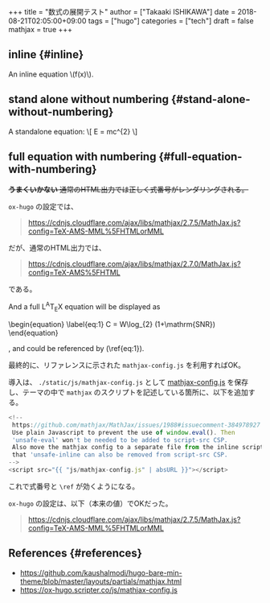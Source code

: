 +++
title = "数式の展開テスト"
author = ["Takaaki ISHIKAWA"]
date = 2018-08-21T02:05:00+09:00
tags = ["hugo"]
categories = ["tech"]
draft = false
mathjax = true
+++

## inline {#inline}

An inline equation \\(f(x)\\).


## stand alone without numbering {#stand-alone-without-numbering}

A standalone equation:
\\[ E = mc^{2} \\]


## full equation with numbering {#full-equation-with-numbering}

~~**うまくいかない** 通常のHTML出力では正しく式番号がレンダリングされる。~~

`ox-hugo` の設定では、

> <https://cdnjs.cloudflare.com/ajax/libs/mathjax/2.7.5/MathJax.js?config=TeX-AMS-MML%5FHTMLorMML>

だが、通常のHTML出力では、

> <https://cdnjs.cloudflare.com/ajax/libs/mathjax/2.7.0/MathJax.js?config=TeX-AMS%5FHTML>

である。

And a full <span class="latex">L<sup>A</sup>T<sub>E</sub>X</span> equation will be displayed as

\begin{equation}
\label{eq:1}
C = W\log\_{2} (1+\mathrm{SNR})
\end{equation}

, and could be referenced by (\ref{eq:1}).

最終的に、リファレンスに示された `mathjax-config.js` を利用すればOK。

導入は、 `./static/js/mathjax-config.js` として [mathjax-config.js](https://ox-hugo.scripter.co/js/mathjax-config.js) を保存し、テーマの中で `mathjax` のスクリプトを記述している箇所に、以下を追加する。

```javascript
<!--
 https://github.com/mathjax/MathJax/issues/1988#issuecomment-384978927
 Use plain Javascript to prevent the use of window.eval(). Then
 'unsafe-eval' won't be needed to be added to script-src CSP.
 Also move the mathjax config to a separate file from the inline script so
 that 'unsafe-inline can also be removed from script-src CSP.
-->
<script src="{{ "js/mathjax-config.js" | absURL }}"></script>
```

これで式番号と `\ref` が効くようになる。

`ox-hugo` の設定は、以下（本来の値）でOKだった。

> <https://cdnjs.cloudflare.com/ajax/libs/mathjax/2.7.5/MathJax.js?config=TeX-AMS-MML%5FHTMLorMML>


## References {#references}

-   <https://github.com/kaushalmodi/hugo-bare-min-theme/blob/master/layouts/partials/mathjax.html>
-   <https://ox-hugo.scripter.co/js/mathjax-config.js>
